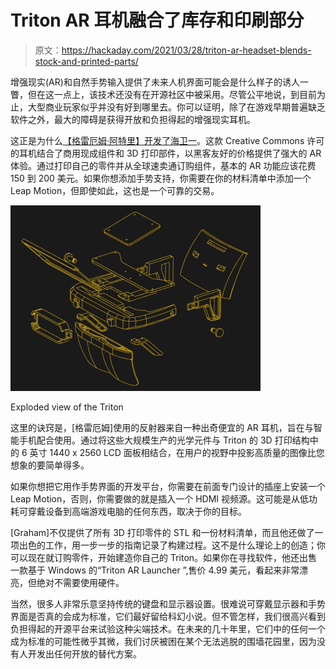 # Triton AR 耳机融合了库存和印刷部分

> 原文：<https://hackaday.com/2021/03/28/triton-ar-headset-blends-stock-and-printed-parts/>

增强现实(AR)和自然手势输入提供了未来人机界面可能会是什么样子的诱人一瞥，但在这一点上，该技术还没有在开源社区中被采用。尽管公平地说，到目前为止，大型商业玩家似乎并没有好到哪里去。你可以证明，除了在游戏早期普遍缺乏软件之外，最大的障碍是获得开放和负担得起的增强现实耳机。

这正是为什么[【格雷厄姆·阿特里】开发了海卫一](https://atlee19.github.io/TritonProject-Guide/)。这款 Creative Commons 许可的耳机结合了商用现成组件和 3D 打印部件，以黑客友好的价格提供了强大的 AR 体验。通过打印自己的零件并从全球速卖通订购组件，基本的 AR 功能应该花费 150 到 200 美元。如果你想添加手势支持，你需要在你的材料清单中添加一个 Leap Motion，但即使如此，这也是一个可靠的交易。

[![](img/8f87d0359c20a6aef447d2408a25b73c.png)](https://hackaday.com/wp-content/uploads/2021/03/triton_detail.png)

Exploded view of the Triton

这里的诀窍是，[格雷厄姆]使用的反射器来自一种出奇便宜的 AR 耳机，旨在与智能手机配合使用。通过将这些大规模生产的光学元件与 Triton 的 3D 打印结构中的 6 英寸 1440 x 2560 LCD 面板相结合，在用户的视野中投影高质量的图像比您想象的要简单得多。

如果你想把它用作手势界面的开发平台，你需要在前面专门设计的插座上安装一个 Leap Motion，否则，你需要做的就是插入一个 HDMI 视频源。这可能是从低功耗可穿戴设备到高端游戏电脑的任何东西，取决于你的目标。

[Graham]不仅提供了所有 3D 打印零件的 STL 和一份材料清单，而且他还做了一项出色的工作，用一步一步的指南记录了构建过程。这不是什么理论上的创造；你可以现在就订购零件，开始建造你自己的 Triton。如果你在寻找软件，他还出售一款基于 Windows 的“Triton AR Launcher ”,售价 4.99 美元，看起来非常漂亮，但绝对不需要使用硬件。

当然，很多人非常乐意坚持传统的键盘和显示器设置。很难说可穿戴显示器和手势界面是否真的会成为标准，它们最好留给科幻小说。但不管怎样，我们很高兴看到负担得起的开源平台来试验这种尖端技术。在未来的几十年里，它们中的任何一个成为标准的可能性微乎其微，我们讨厌被困在某个无法逃脱的围墙花园里，因为没有人开发出任何开放的替代方案。